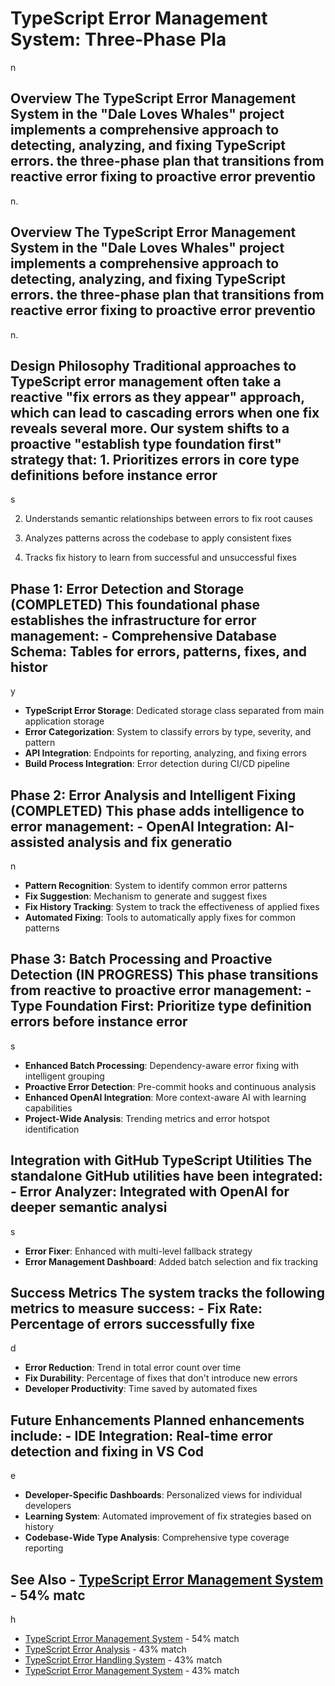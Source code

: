 # TypeScript Error Management System: Three-Phase Pla

n

## Overview The TypeScript Error Management System in the "Dale Loves Whales" project implements a comprehensive approach to detecting, analyzing, and fixing TypeScript errors. the three-phase plan that transitions from reactive error fixing to proactive error preventio

n.

## Overview The TypeScript Error Management System in the "Dale Loves Whales" project implements a comprehensive approach to detecting, analyzing, and fixing TypeScript errors. the three-phase plan that transitions from reactive error fixing to proactive error preventio

n.

## Design Philosophy Traditional approaches to TypeScript error management often take a reactive "fix errors as they appear" approach, which can lead to cascading errors when one fix reveals several more. Our system shifts to a proactive "establish type foundation first" strategy that: 1. Prioritizes errors in core type definitions before instance error

s

2. Understands semantic relationships between errors to fix root causes

3. Analyzes patterns across the codebase to apply consistent fixes

4. Tracks fix history to learn from successful and unsuccessful fixes

## Phase 1: Error Detection and Storage (COMPLETED) This foundational phase establishes the infrastructure for error management: - **Comprehensive Database Schema**: Tables for errors, patterns, fixes, and histor

y

- **TypeScript Error Storage**: Dedicated storage class separated from main application storage
- **Error Categorization**: System to classify errors by type, severity, and pattern
- **API Integration**: Endpoints for reporting, analyzing, and fixing errors
- **Build Process Integration**: Error detection during CI/CD pipeline

## Phase 2: Error Analysis and Intelligent Fixing (COMPLETED) This phase adds intelligence to error management: - **OpenAI Integration**: AI-assisted analysis and fix generatio

n

- **Pattern Recognition**: System to identify common error patterns
- **Fix Suggestion**: Mechanism to generate and suggest fixes
- **Fix History Tracking**: System to track the effectiveness of applied fixes
- **Automated Fixing**: Tools to automatically apply fixes for common patterns

## Phase 3: Batch Processing and Proactive Detection (IN PROGRESS) This phase transitions from reactive to proactive error management: - **Type Foundation First**: Prioritize type definition errors before instance error

s

- **Enhanced Batch Processing**: Dependency-aware error fixing with intelligent grouping
- **Proactive Error Detection**: Pre-commit hooks and continuous analysis
- **Enhanced OpenAI Integration**: More context-aware AI with learning capabilities
- **Project-Wide Analysis**: Trending metrics and error hotspot identification

## Integration with GitHub TypeScript Utilities The standalone GitHub utilities have been integrated: - **Error Analyzer**: Integrated with OpenAI for deeper semantic analysi

s

- **Error Fixer**: Enhanced with multi-level fallback strategy
- **Error Management Dashboard**: Added batch selection and fix tracking

## Success Metrics The system tracks the following metrics to measure success: - **Fix Rate**: Percentage of errors successfully fixe

d

- **Error Reduction**: Trend in total error count over time
- **Fix Durability**: Percentage of fixes that don't introduce new errors
- **Developer Productivity**: Time saved by automated fixes

## Future Enhancements Planned enhancements include: - **IDE Integration**: Real-time error detection and fixing in VS Cod

e

- **Developer-Specific Dashboards**: Personalized views for individual developers
- **Learning System**: Automated improvement of fix strategies based on history
- **Codebase-Wide Type Analysis**: Comprehensive type coverage reporting

## See Also - [TypeScript Error Management System](typescript/TYPESCRIPT-ERROR-MANAGEMENT.md) - 54% matc

h

- [TypeScript Error Management System](typescript/consolidated-typescript-error-management.md) - 54% match
- [TypeScript Error Analysis](typescript-error-analysis.md) - 43% match
- [TypeScript Error Handling System](typescript-error-handling-system.md) - 43% match
- [TypeScript Error Management System](typescript-error-management-system.md) - 43% match